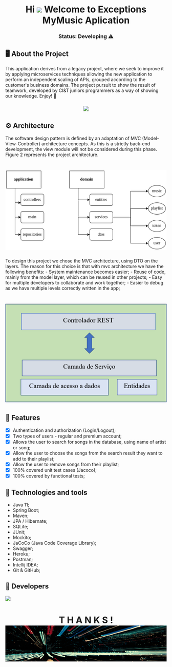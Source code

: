 <h1 align="center">
Hi <img src="https://raw.githubusercontent.com/kaueMarques/kaueMarques/master/hi.gif" width="30px">
Welcome to Exceptions MyMusic Aplication
</h1>

<h3 align="center">
Status: Developing ⚠️
</h3>

## 🖥️ About the Project

This application derives from a legacy project, where we seek to improve it by applying microservices techniques allowing the new application to perform an independent scaling of APIs, grouped according to the customer's business domains.
The project pursuit to show the result of teamwork, developed by CI&T juniors programmers as a way of showing our knowledge. Enjoy! 🚀

<h3 align=center>
<img src="https://media3.giphy.com/media/l4Ep71LWjYR1eCPXq/giphy.gif?cid=ecf05e47l0tt74ccocho3m8eesb7axm13yxedh2zhn22vlac&rid=giphy.gif&ct=g">
</h3>

## ⚙️ Architecture
The software design pattern is defined by an adaptation of MVC (Model-View-Controller) architecture concepts. As this is a strictly back-end development, the view module will not be considered during this phase. Figure 2 represents the project architecture.
<h1 align="center">
 <img alt="Exceptions" title="#Exceptions" src="ExceptionsMyMusic/.github/midia/arquitetura.drawio2.drawio.png"/>
</h1>
To design this project we chose the MVC architecture, using DTO on the layers. The reason for this choice is that with mvc architecture we have the following benefits:
- System maintenance becomes easier;
- Reuse of code, mainly from the model layer, which can be reused in other projects;
- Easy for multiple developers to collaborate and work together;
- Easier to debug as we have multiple levels correctly written in the app;
<h1 align="center">
 <img alt="Exceptions" title="#Exceptions" src="ExceptionsMyMusic/.github/midia/arquiteturaModelo.png"/>
</h1>

## 📌 Features
- [X]  Authentication and authorization (Login/Logout);
- [X]  Two types of users - regular and premium account;
- [X]  Allows the user to search for songs in the database, using name of artist or song;
- [X]  Allow the user to choose the songs from the search result they want to add to their playlist;
- [X]  Allow the user to remove songs from their playlist;
- [X]  100% covered unit test cases (Jacoco);
- [X]  100% covered by functional tests;

## 🔫 Technologies and tools
- Java 11;
- Spring Boot;
- Maven;
- JPA / Hibernate;
- SQLite;
- JUnit;
- Mockito;
- JaCoCo (Java Code Coverage Library);
- Swagger;
- Heroku;
- Postman;
- Intellij IDEA;
- Git & GitHub;

## 🤖 Developers

<a href="https://github.com/arnald-queiroga/ExceptionsMyMusic/graphs/contributors">
  <img src="https://contrib.rocks/image?repo=arnald-queiroga/ExceptionsMyMusic" />
</a>

<h1 align="center">
T H A N K S !
 <img alt="Exceptions" title="#Exceptions" src="ExceptionsMyMusic/.github/midia/EXCEPTIONS TEAM.gif"/>
</h1>
